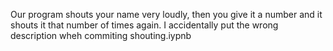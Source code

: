 Our program shouts your name very loudly, then you give it a number and it shouts it that number of times again. I accidentally put the wrong description wheh commiting shouting.iypnb
